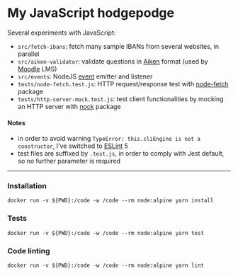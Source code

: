 # My JavaScript hodgepodge

Several experiments with JavaScript:

 * `src/fetch-ibans`: fetch many sample IBANs from several websites, in parallel
 * `src/aiken-validator`: validate questions in [Aiken](https://docs.moodle.org/38/en/Aiken_format) format (used by [Moodle](https://docs.moodle.org) LMS)
 * `src/events`: NodeJS [event](https://nodejs.org/api/events.html) emitter and listener
 * `tests/node-fetch.test.js`: HTTP request/response test with [node-fetch](https://www.npmjs.com/package/node-fetch) package
 * `tests/http-server-mock.test.js`: test client functionalities by mocking an HTTP server with [nock](https://github.com/nock/nock) package

#### Notes

 * in order to avoid warning `TypeError: this.cliEngine is not a constructor`, I've switched to [ESLint](https://eslint.org) 5
 * test files are suffixed by `.test.js`, in order to comply with Jest default, so no further parameter is required

----

### Installation

    docker run -v ${PWD}:/code -w /code --rm node:alpine yarn install

### Tests

    docker run -v ${PWD}:/code -w /code --rm node:alpine yarn test

### Code linting

    docker run -v ${PWD}:/code -w /code --rm node:alpine yarn lint